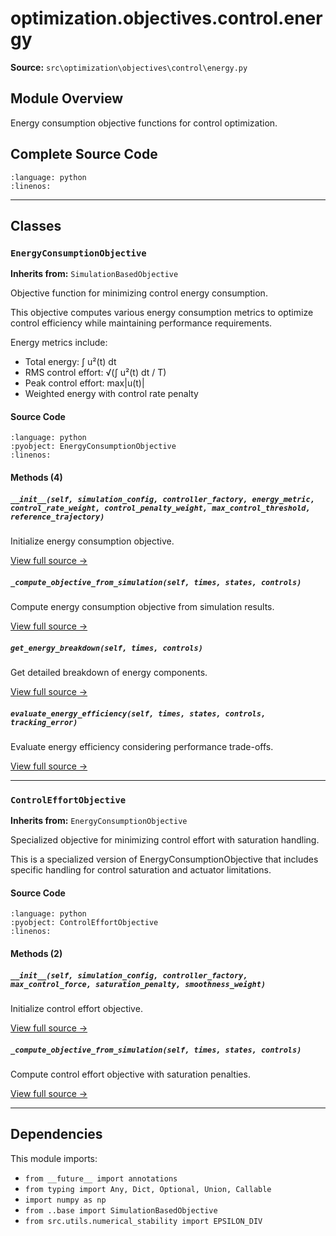 # optimization.objectives.control.energy

**Source:** `src\optimization\objectives\control\energy.py`

## Module Overview

Energy consumption objective functions for control optimization.

## Complete Source Code

```{literalinclude} ../../../src/optimization/objectives/control/energy.py
:language: python
:linenos:
```

---

## Classes

### `EnergyConsumptionObjective`

**Inherits from:** `SimulationBasedObjective`

Objective function for minimizing control energy consumption.

This objective computes various energy consumption metrics to optimize
control efficiency while maintaining performance requirements.

Energy metrics include:
- Total energy: ∫ u²(t) dt
- RMS control effort: √(∫ u²(t) dt / T)
- Peak control effort: max|u(t)|
- Weighted energy with control rate penalty

#### Source Code

```{literalinclude} ../../../src/optimization/objectives/control/energy.py
:language: python
:pyobject: EnergyConsumptionObjective
:linenos:
```

#### Methods (4)

##### `__init__(self, simulation_config, controller_factory, energy_metric, control_rate_weight, control_penalty_weight, max_control_threshold, reference_trajectory)`

Initialize energy consumption objective.

[View full source →](#method-energyconsumptionobjective-__init__)

##### `_compute_objective_from_simulation(self, times, states, controls)`

Compute energy consumption objective from simulation results.

[View full source →](#method-energyconsumptionobjective-_compute_objective_from_simulation)

##### `get_energy_breakdown(self, times, controls)`

Get detailed breakdown of energy components.

[View full source →](#method-energyconsumptionobjective-get_energy_breakdown)

##### `evaluate_energy_efficiency(self, times, states, controls, tracking_error)`

Evaluate energy efficiency considering performance trade-offs.

[View full source →](#method-energyconsumptionobjective-evaluate_energy_efficiency)

---

### `ControlEffortObjective`

**Inherits from:** `EnergyConsumptionObjective`

Specialized objective for minimizing control effort with saturation handling.

This is a specialized version of EnergyConsumptionObjective that includes
specific handling for control saturation and actuator limitations.

#### Source Code

```{literalinclude} ../../../src/optimization/objectives/control/energy.py
:language: python
:pyobject: ControlEffortObjective
:linenos:
```

#### Methods (2)

##### `__init__(self, simulation_config, controller_factory, max_control_force, saturation_penalty, smoothness_weight)`

Initialize control effort objective.

[View full source →](#method-controleffortobjective-__init__)

##### `_compute_objective_from_simulation(self, times, states, controls)`

Compute control effort objective with saturation penalties.

[View full source →](#method-controleffortobjective-_compute_objective_from_simulation)

---

## Dependencies

This module imports:

- `from __future__ import annotations`
- `from typing import Any, Dict, Optional, Union, Callable`
- `import numpy as np`
- `from ..base import SimulationBasedObjective`
- `from src.utils.numerical_stability import EPSILON_DIV`
